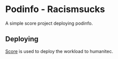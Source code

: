 # Podinfo - Racismsucks

A simple score project deploying podinfo.

## Deploying

[Score](https://score.dev/) is used to deploy the workload to humanitec.
